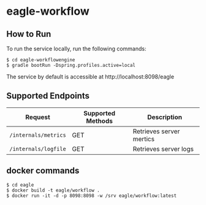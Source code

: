 # eagle-workflow



## How to Run
To run the service locally, run the following commands:
```
$ cd eagle-workflowengine
$ gradle bootRun -Dspring.profiles.active=local
```

The service by default is accessible at http://localhost:8098/eagle

## Supported Endpoints
Request | Supported Methods | Description
---     | ---               | ---
`/internals/metrics` | GET | Retrieves server mertics
`/internals/logfile` | GET | Retrieves server logs

## docker commands
```
$ cd eagle
$ docker build -t eagle/workflow .
$ docker run -it -d -p 8098:8098 -w /srv eagle/workflow:latest
```


